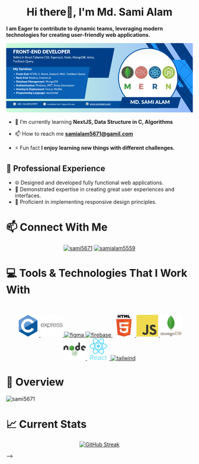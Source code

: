 <h1 align="center">Hi there👋, I'm Md. Sami Alam</h1>

<p style="font-weight: bold;">I am Eager to contribute to dynamic
teams, leveraging modern technologies for
creating user-friendly web applications.
</p>
<p>
<img src="https://github.com/sami5671/sami5671/blob/main/images/banner.png">
</p>

- 🌱 I’m currently learning **NextJS, Data Structure in C, Algorithms**

- 📫 How to reach me **samialam5671@gamil.com**

- ⚡ Fun fact **I enjoy learning new things with different challenges.**

## 💼 Professional Experience

- 🌐 Designed and developed fully functional web applications.
- 🎨 Demonstrated expertise in creating great user experiences and interfaces.
- 📱 Proficient in implementing responsive design principles.

# :mailbox: Connect With Me

<p align="center">
<a href="https://linkedin.com/in/sami5671" target="blank"><img align="center" src="https://raw.githubusercontent.com/rahuldkjain/github-profile-readme-generator/master/src/images/icons/Social/linked-in-alt.svg" alt="sami5671" height="40" width="40" /></a>
<a href="https://fb.com/samialam5559" target="blank"><img align="center" src="https://raw.githubusercontent.com/rahuldkjain/github-profile-readme-generator/master/src/images/icons/Social/facebook.svg" alt="samialam5559" height="40" width="40" /></a>
</p>

# :computer: Tools & Technologies That I Work With

</br>
<p align="center"> <a href="https://www.cprogramming.com/" target="_blank" rel="noreferrer"> <img src="https://raw.githubusercontent.com/devicons/devicon/master/icons/c/c-original.svg" alt="c" width="60" height="60"/> </a> <a href="https://expressjs.com" target="_blank" rel="noreferrer"> <img src="https://raw.githubusercontent.com/devicons/devicon/master/icons/express/express-original-wordmark.svg" alt="express" width="60" height="60"/> </a> <a href="https://www.figma.com/" target="_blank" rel="noreferrer"> <img src="https://www.vectorlogo.zone/logos/figma/figma-icon.svg" alt="figma" width="60" height="60"/> </a> <a href="https://firebase.google.com/" target="_blank" rel="noreferrer"> <img src="https://www.vectorlogo.zone/logos/firebase/firebase-icon.svg" alt="firebase" width="60" height="60"/> </a> <a href="https://www.w3.org/html/" target="_blank" rel="noreferrer"> <img src="https://raw.githubusercontent.com/devicons/devicon/master/icons/html5/html5-original-wordmark.svg" alt="html5" width="60" height="60"/> </a> <a href="https://developer.mozilla.org/en-US/docs/Web/JavaScript" target="_blank" rel="noreferrer"> <img src="https://raw.githubusercontent.com/devicons/devicon/master/icons/javascript/javascript-original.svg" alt="javascript" width="60" height="60"/> </a> <a href="https://www.mongodb.com/" target="_blank" rel="noreferrer"> <img src="https://raw.githubusercontent.com/devicons/devicon/master/icons/mongodb/mongodb-original-wordmark.svg" alt="mongodb" width="60" height="60"/> </a> <a href="https://nodejs.org" target="_blank" rel="noreferrer"> <img src="https://raw.githubusercontent.com/devicons/devicon/master/icons/nodejs/nodejs-original-wordmark.svg" alt="nodejs" width="60" height="60"/> </a> <a href="https://reactjs.org/" target="_blank" rel="noreferrer"> <img src="https://raw.githubusercontent.com/devicons/devicon/master/icons/react/react-original-wordmark.svg" alt="react" width="60" height="60"/> </a> <a href="https://tailwindcss.com/" target="_blank" rel="noreferrer"> <img src="https://www.vectorlogo.zone/logos/tailwindcss/tailwindcss-icon.svg" alt="tailwind" width="60" height="60"/> </a> </p>

# :eyes: Overview

<p><img align="center" src="https://github-readme-stats.vercel.app/api/top-langs?username=sami5671&show_icons=true&locale=en&layout=compact" alt="sami5671" /></p>

# :chart_with_upwards_trend: Current Stats

<p align="center">
<a href="https://git.io/streak-stats"><img src="https://github-readme-streak-stats.herokuapp.com?user=sami5671&theme=green-nur" alt="GitHub Streak" /></a>
</p> -->
